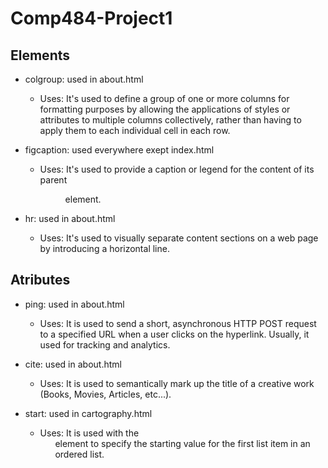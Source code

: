 # Comp484-Project1

## Elements
- colgroup: used in about.html
    - Uses: It's used to define a group of one or more columns for formatting purposes by allowing the applications of styles or attributes to multiple columns collectively, rather than having to apply them to each individual cell in each row.

- figcaption: used everywhere exept index.html
    - Uses: It's used to provide a caption or legend for the content of its parent <figure> element. 

- hr: used in about.html
    - Uses: It's used to visually separate content sections on a web page by introducing a horizontal line. 

## Atributes
- ping: used in about.html
    - Uses: It is used to send a short, asynchronous HTTP POST request to a specified URL when a user clicks on the hyperlink. Usually, it used for tracking and analytics.

- cite: used in about.html
    - Uses: It is used to semantically mark up the title of a creative work (Books, Movies, Articles, etc...).

- start: used in cartography.html
    - Uses: It is used with the <ol> element to specify the starting value for the first list item in an ordered list. 
